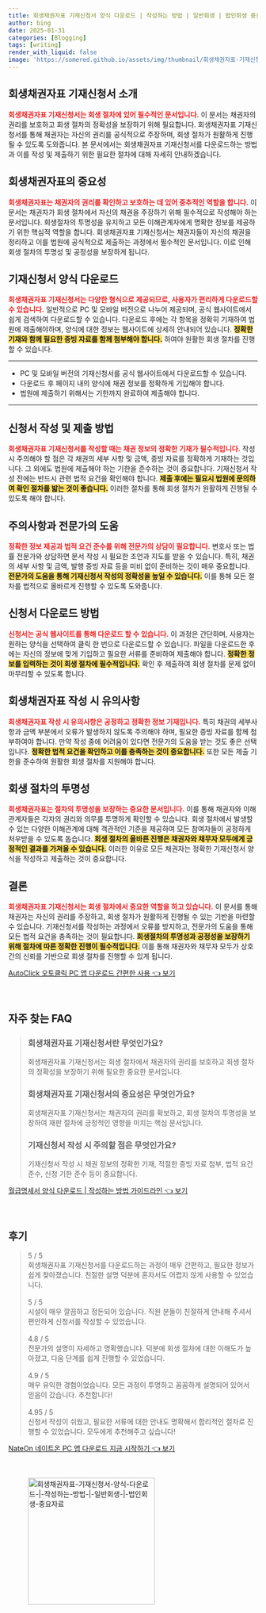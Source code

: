 ```yaml
---
title: 회생채권자표 기재신청서 양식 다운로드 | 작성하는 방법 | 일반회생 | 법인회생 중요자료
author: bing
date: 2025-01-31
categories: [Blogging]
tags: [writing]
render_with_liquid: false
image: 'https://somered.github.io/assets/img/thumbnail/회생채권자표-기재신청서-양식-다운로드-|-작성하는-방법-|-일반회생-|-법인회생-중요자료.webp'
---
```



<h2 id='회생채권자표_기재신청서_소개'>회생채권자표 기재신청서 소개</h2>

<p><b><span style="color: #ee2323;">회생채권자표 기재신청서는 회생 절차에 있어 필수적인 문서입니다.</span></b> 이 문서는 채권자의 권리를 보호하고 회생 절차의 정확성을 보장하기 위해 필요합니다. 회생채권자표 기재신청서를 통해 채권자는 자신의 권리를 공식적으로 주장하며, 회생 절차가 원활하게 진행될 수 있도록 도와줍니다. 본 문서에서는 회생채권자표 기재신청서를 다운로드하는 방법과 이를 작성 및 제출하기 위한 필요한 절차에 대해 자세히 안내하겠습니다.</p>

<h2 id='회생채권자표의_중요성'>회생채권자표의 중요성</h2>

<p><b><span style="color: #ee2323;">회생채권자표는 채권자의 권리를 확인하고 보호하는 데 있어 중추적인 역할을 합니다.</span></b> 이 문서는 채권자가 회생 절차에서 자신의 채권을 주장하기 위해 필수적으로 작성해야 하는 문서입니다. 회생절차의 투명성을 유지하고 모든 이해관계자에게 명확한 정보를 제공하기 위한 핵심적 역할을 합니다. 회생채권자표 기재신청서는 채권자들이 자신의 채권을 정리하고 이를 법원에 공식적으로 제출하는 과정에서 필수적인 문서입니다. 이로 인해 회생 절차의 투명성 및 공정성을 보장하게 됩니다.</p>

<h2 id='기재신청서_양식_다운로드'>기재신청서 양식 다운로드</h2>

<p><b><span style="color: #ee2323;">회생채권자표 기재신청서는 다양한 형식으로 제공되므로, 사용자가 편리하게 다운로드할 수 있습니다.</span></b> 일반적으로 PC 및 모바일 버전으로 나누어 제공되며, 공식 웹사이트에서 쉽게 검색하여 다운로드할 수 있습니다. 다운로드 후에는 각 항목을 정확히 기재하여 법원에 제출해야하며, 양식에 대한 정보는 웹사이트에 상세히 안내되어 있습니다. <b><span style="background-color: #ffe066;">정확한 기재와 함께 필요한 증빙 자료를 함께 첨부해야 합니다.</span></b> 하여야 원활한 회생 절차를 진행할 수 있습니다.</p>

<hr />

<ul>
    <li>PC 및 모바일 버전의 기재신청서를 공식 웹사이트에서 다운로드할 수 있습니다.</li>
    <li>다운로드 후 페이지 내의 양식에 채권 정보를 정확하게 기입해야 합니다.</li>
    <li>법원에 제출하기 위해서는 기한까지 완료하여 제출해야 합니다.</li>
</ul>

<hr />

<h2 id='신청서_작성_및_제출_방법'>신청서 작성 및 제출 방법</h2>

<p><b><span style="color: #ee2323;">회생채권자표 기재신청서를 작성할 때는 채권 정보의 정확한 기재가 필수적입니다.</span></b> 작성 시 주의해야 할 점은 각 채권의 세부 사항 및 금액, 증빙 자료를 정확하게 기재하는 것입니다. 그 외에도 법원에 제출해야 하는 기한을 준수하는 것이 중요합니다. 기재신청서 작성 전에는 반드시 관련 법적 요건을 확인해야 합니다. <b><span style="background-color: #ffe066;">제출 후에는 필요시 법원에 문의하여 확인 절차를 밟는 것이 좋습니다.</span></b> 이러한 절차를 통해 회생 절차가 원활하게 진행될 수 있도록 해야 합니다.</p>

<h2 id='주의사항과_전문가의_도움'>주의사항과 전문가의 도움</h2>

<p><b><span style="color: #ee2323;">정확한 정보 제공과 법적 요건 준수를 위해 전문가의 상담이 필요합니다.</span></b> 변호사 또는 법률 전문가와 상담하면 문서 작성 시 필요한 조언과 지도를 받을 수 있습니다. 특히, 채권의 세부 사항 및 금액, 발행 증빙 자료 등을 미비 없이 준비하는 것이 매우 중요합니다. <b><span style="background-color: #ffe066;">전문가의 도움을 통해 기재신청서 작성의 정확성을 높일 수 있습니다.</span></b> 이를 통해 모든 절차를 법적으로 올바르게 진행할 수 있도록 도와줍니다.</p>

<h2 id='신청서_다운로드_방법'>신청서 다운로드 방법</h2>

<p><b><span style="color: #ee2323;">신청서는 공식 웹사이트를 통해 다운로드 할 수 있습니다.</span></b> 이 과정은 간단하며, 사용자는 원하는 양식을 선택하여 클릭 한 번으로 다운로드할 수 있습니다. 파일을 다운로드한 후에는 자신의 정보에 맞게 기입하고 필요한 서류를 준비하여 제출해야 합니다. <b><span style="background-color: #ffe066;">정확한 정보를 입력하는 것이 회생 절차에 필수적입니다.</span></b> 확인 후 제출하여 회생 절차를 문제 없이 마무리할 수 있도록 합니다.</p>

<h2 id='회생채권자표_작성_시_유의사항'>회생채권자표 작성 시 유의사항</h2>

<p><b><span style="color: #ee2323;">회생채권자표 작성 시 유의사항은 공정하고 정확한 정보 기재입니다.</span></b> 특히 채권의 세부사항과 금액 부분에서 오류가 발생하지 않도록 주의해야 하며, 필요한 증빙 자료를 함께 첨부하여야 합니다. 만약 작성 중에 어려움이 있다면 전문가의 도움을 받는 것도 좋은 선택입니다. <b><span style="background-color: #ffe066;">정확한 법적 요건을 확인하고 이를 충족하는 것이 중요합니다.</span></b> 또한 모든 제출 기한을 준수하여 원활한 회생 절차를 지원해야 합니다.</p>

<h2 id='회생_절차_투명성'>회생 절차의 투명성</h2>

<p><b><span style="color: #ee2323;">회생채권자표는 절차의 투명성을 보장하는 중요한 문서입니다.</span></b> 이를 통해 채권자와 이해 관계자들은 각자의 권리와 의무를 투명하게 확인할 수 있습니다. 회생 절차에서 발생할 수 있는 다양한 이해관계에 대해 객관적인 기준을 제공하여 모든 참여자들이 공정하게 처우받을 수 있도록 돕습니다. <b><span style="background-color: #ffe066;">회생 절차의 올바른 진행은 채권자와 채무자 모두에게 긍정적인 결과를 가져올 수 있습니다.</span></b> 이러한 이유로 모든 채권자는 정확한 기재신청서 양식을 작성하고 제출하는 것이 중요합니다.</p>

<h2 id='결론'>결론</h2>

<p><b><span style="color: #ee2323;">회생채권자표 기재신청서는 회생 절차에서 중요한 역할을 하고 있습니다.</span></b> 이 문서를 통해 채권자는 자신의 권리를 주장하고, 회생 절차가 원활하게 진행될 수 있는 기반을 마련할 수 있습니다. 기재신청서를 작성하는 과정에서 오류를 방지하고, 전문가의 도움을 통해 모든 법적 요건을 충족하는 것이 필요합니다. <b><span style="background-color: #ffe066;">회생절차의 투명성과 공정성을 보장하기 위해 절차에 따른 정확한 진행이 필수적입니다.</span></b> 이를 통해 채권자와 채무자 모두가 상호 간의 신뢰를 기반으로 회생 절차를 진행할 수 있게 됩니다.</p>


<p><a class="click-button" title="AutoClick 오토클릭 PC 앱 다운로드 간편한 사용" href="https://somered.github.io/posts/AutoClick-%EC%98%A4%ED%86%A0%ED%81%B4%EB%A6%AD-PC-%EC%95%B1-%EB%8B%A4%EC%9A%B4%EB%A1%9C%EB%93%9C-%EA%B0%84%ED%8E%B8%ED%95%9C-%EC%82%AC%EC%9A%A9/" rel="dofollow">AutoClick 오토클릭 PC 앱 다운로드 간편한 사용 👈 보기</a></p><br>
<h2 id='자주_찾는_FAQ'>자주 찾는 FAQ</h2>
<div itemscope="" itemtype="https://schema.org/FAQPage">
<blockquote>
<div itemscope="" itemprop="mainEntity" itemtype="https://schema.org/Question">
<h3 itemprop="name">회생채권자표 기재신청서란 무엇인가요?</h3>
<div itemscope="" itemprop="acceptedAnswer" itemtype="https://schema.org/Answer">
<span itemprop="text">
<p>회생채권자표 기재신청서는 회생 절차에서 채권자의 권리를 보호하고 회생 절차의 정확성을 보장하기 위해 필요한 중요한 문서입니다.</p>
</span>
</div>
</div>
<div itemscope="" itemprop="mainEntity" itemtype="https://schema.org/Question">
<h3 itemprop="name">회생채권자표 기재신청서의 중요성은 무엇인가요?</h3>
<div itemscope="" itemprop="acceptedAnswer" itemtype="https://schema.org/Answer">
<span itemprop="text">
<p>회생채권자표 기재신청서는 채권자의 권리를 확보하고, 회생 절차의 투명성을 보장하여 재판 절차에 긍정적인 영향을 미치는 핵심 문서입니다.</p>
</span>
</div>
</div>
<div itemscope="" itemprop="mainEntity" itemtype="https://schema.org/Question">
<h3 itemprop="name">기재신청서 작성 시 주의할 점은 무엇인가요?</h3>
<div itemscope="" itemprop="acceptedAnswer" itemtype="https://schema.org/Answer">
<span itemprop="text">
<p>기재신청서 작성 시 채권 정보의 정확한 기재, 적절한 증빙 자료 첨부, 법적 요건 준수, 신청 기한 준수 등이 중요합니다.</p>
</span>
</div>
</div>
</blockquote>
</div>
<p><a class="click-button" title="월급명세서 양식 다운로드 | 작성하는 방법 가이드라인" href="https://somered.github.io/posts/%EC%9B%94%EA%B8%89%EB%AA%85%EC%84%B8%EC%84%9C-%EC%96%91%EC%8B%9D-%EB%8B%A4%EC%9A%B4%EB%A1%9C%EB%93%9C-%EC%9E%91%EC%84%B1%ED%95%98%EB%8A%94-%EB%B0%A9%EB%B2%95-%EA%B0%80%EC%9D%B4%EB%93%9C%EB%9D%BC%EC%9D%B8/" rel="dofollow">월급명세서 양식 다운로드 | 작성하는 방법 가이드라인 👈 보기</a></p><br>
<h2 id='후기'>후기</h2>
<div itemscope itemtype="https://schema.org/Product">
  <blockquote>
  <div itemprop="review" itemscope itemtype="https://schema.org/Review">
      <div itemprop="reviewRating" itemscope itemtype="https://schema.org/Rating"> <span itemprop="ratingValue">5</span> / <span itemprop="bestRating">5</span> </div>
      <span itemprop="reviewBody">회생채권자표 기재신청서를 다운로드하는 과정이 매우 간편하고, 필요한 정보가 쉽게 찾아졌습니다. 친절한 설명 덕분에 혼자서도 어렵지 않게 사용할 수 있었습니다.</span>
  </div>
  <br>
  <div itemprop="review" itemscope itemtype="https://schema.org/Review">
      <div itemprop="reviewRating" itemscope itemtype="https://schema.org/Rating"> <span itemprop="ratingValue">5</span> / <span itemprop="bestRating">5</span> </div>
      <span itemprop="reviewBody">시설이 매우 깔끔하고 정돈되어 있습니다. 직원 분들이 친절하게 안내해 주셔서 편안하게 신청서를 작성할 수 있었습니다.</span>
  </div>
  <br>
  <div itemprop="review" itemscope itemtype="https://schema.org/Review">
      <div itemprop="reviewRating" itemscope itemtype="https://schema.org/Rating"> <span itemprop="ratingValue">4.8</span> / <span itemprop="bestRating">5</span> </div>
      <span itemprop="reviewBody">전문가의 설명이 자세하고 명확했습니다. 덕분에 회생 절차에 대한 이해도가 높아졌고, 다음 단계를 쉽게 진행할 수 있었습니다.</span>
  </div>
  <br>
  <div itemprop="review" itemscope itemtype="https://schema.org/Review">
      <div itemprop="reviewRating" itemscope itemtype="https://schema.org/Rating"> <span itemprop="ratingValue">4.9</span> / <span itemprop="bestRating">5</span> </div>
      <span itemprop="reviewBody">매우 유익한 경험이었습니다. 모든 과정이 투명하고 꼼꼼하게 설명되어 있어서 믿음이 갔습니다. 추천합니다!</span>
  </div>
  <br>
  <div itemprop="review" itemscope itemtype="https://schema.org/Review">
      <div itemprop="reviewRating" itemscope itemtype="https://schema.org/Rating"> <span itemprop="ratingValue">4.95</span> / <span itemprop="bestRating">5</span> </div>
      <span itemprop="reviewBody">신청서 작성이 쉬웠고, 필요한 서류에 대한 안내도 명확해서 합리적인 절차로 진행할 수 있었습니다. 모두에게 추천해주고 싶습니다!</span>
  </div>
  </blockquote>
</div>
<p><a class="click-button" title="NateOn 네이트온 PC 앱 다운로드 지금 시작하기" href="https://somered.github.io/posts/NateOn-%EB%84%A4%EC%9D%B4%ED%8A%B8%EC%98%A8-PC-%EC%95%B1-%EB%8B%A4%EC%9A%B4%EB%A1%9C%EB%93%9C-%EC%A7%80%EA%B8%88-%EC%8B%9C%EC%9E%91%ED%95%98%EA%B8%B0/" rel="dofollow">NateOn 네이트온 PC 앱 다운로드 지금 시작하기 👈 보기</a></p><br>
<figure class="image"><img src="https://somered.github.io/assets/img/thumbnail/회생채권자표-기재신청서-양식-다운로드-|-작성하는-방법-|-일반회생-|-법인회생-중요자료.webp" alt="회생채권자표-기재신청서-양식-다운로드-|-작성하는-방법-|-일반회생-|-법인회생-중요자료" width="256" height="256"></figure>